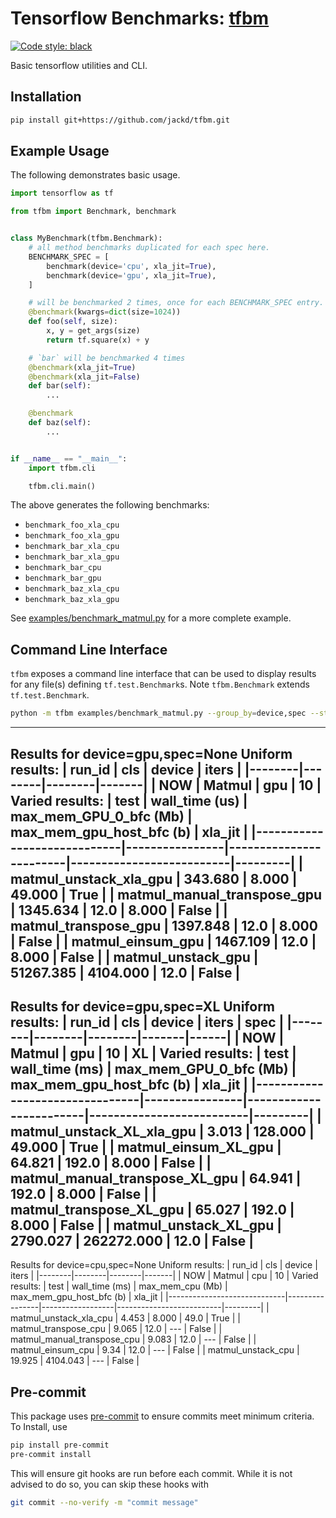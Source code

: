 # Tensorflow Benchmarks: [tfbm](https://github.com/jackd/tfbm)

[![Code style: black](https://img.shields.io/badge/code%20style-black-000000.svg)](https://github.com/psf/black)

Basic tensorflow utilities and CLI.

## Installation

```bash
pip install git+https://github.com/jackd/tfbm.git
```

## Example Usage

The following demonstrates basic usage.

```python
import tensorflow as tf

from tfbm import Benchmark, benchmark


class MyBenchmark(tfbm.Benchmark):
    # all method benchmarks duplicated for each spec here.
    BENCHMARK_SPEC = [
        benchmark(device='cpu', xla_jit=True),
        benchmark(device='gpu', xla_jit=True),
    ]

    # will be benchmarked 2 times, once for each BENCHMARK_SPEC entry.
    @benchmark(kwargs=dict(size=1024))
    def foo(self, size):
        x, y = get_args(size)
        return tf.square(x) + y

    # `bar` will be benchmarked 4 times
    @benchmark(xla_jit=True)
    @benchmark(xla_jit=False)
    def bar(self):
        ...

    @benchmark
    def baz(self):
        ...


if __name__ == "__main__":
    import tfbm.cli

    tfbm.cli.main()
```

The above generates the following benchmarks:

- `benchmark_foo_xla_cpu`
- `benchmark_foo_xla_gpu`
- `benchmark_bar_xla_cpu`
- `benchmark_bar_xla_gpu`
- `benchmark_bar_cpu`
- `benchmark_bar_gpu`
- `benchmark_baz_xla_cpu`
- `benchmark_baz_xla_gpu`

See [examples/benchmark_matmul.py](examples/benchmark_matmul.py) for a more complete example.

## Command Line Interface

`tfbm` exposes a command line interface that can be used to display results for any file(s) defining `tf.test.Benchmark`s. Note `tfbm.Benchmark` extends `tf.test.Benchmark`.

```bash
python -m tfbm examples/benchmark_matmul.py --group_by=device,spec --style=markdown
```

-----------------------------------------------------------------------------------
Results for device=gpu,spec=None
Uniform results:
| run_id |    cls | device | iters |
|--------|--------|--------|-------|
|    NOW | Matmul |    gpu |    10 |
Varied results:
|                        test | wall_time (us) | max_mem_GPU_0_bfc (Mb) | max_mem_gpu_host_bfc (b) | xla_jit |
|-----------------------------|----------------|------------------------|--------------------------|---------|
|      matmul_unstack_xla_gpu |        343.680 |                  8.000 |                   49.000 |    True |
| matmul_manual_transpose_gpu |       1345.634 |                   12.0 |                    8.000 |   False |
|        matmul_transpose_gpu |       1397.848 |                   12.0 |                    8.000 |   False |
|           matmul_einsum_gpu |       1467.109 |                   12.0 |                    8.000 |   False |
|          matmul_unstack_gpu |      51267.385 |               4104.000 |                     12.0 |   False |
-----------------------------------------------------------------------------------
Results for device=gpu,spec=XL
Uniform results:
| run_id |    cls | device | iters | spec |
|--------|--------|--------|-------|------|
|    NOW | Matmul |    gpu |    10 |   XL |
Varied results:
|                           test | wall_time (ms) | max_mem_GPU_0_bfc (Mb) | max_mem_gpu_host_bfc (b) | xla_jit |
|--------------------------------|----------------|------------------------|--------------------------|---------|
|      matmul_unstack_XL_xla_gpu |          3.013 |                128.000 |                   49.000 |    True |
|           matmul_einsum_XL_gpu |         64.821 |                  192.0 |                    8.000 |   False |
| matmul_manual_transpose_XL_gpu |         64.941 |                  192.0 |                    8.000 |   False |
|        matmul_transpose_XL_gpu |         65.027 |                  192.0 |                    8.000 |   False |
|          matmul_unstack_XL_gpu |       2790.027 |             262272.000 |                     12.0 |   False |
-----------------------------------------------------------------------------------
Results for device=cpu,spec=None
Uniform results:
| run_id |    cls | device | iters |
|--------|--------|--------|-------|
|    NOW | Matmul |    cpu |    10 |
Varied results:
|                        test | wall_time (ms) | max_mem_cpu (Mb) | max_mem_gpu_host_bfc (b) | xla_jit |
|-----------------------------|----------------|------------------|--------------------------|---------|
|      matmul_unstack_xla_cpu |          4.453 |            8.000 |                     49.0 |    True |
|        matmul_transpose_cpu |          9.065 |             12.0 |                      --- |   False |
| matmul_manual_transpose_cpu |          9.083 |             12.0 |                      --- |   False |
|           matmul_einsum_cpu |           9.34 |             12.0 |                      --- |   False |
|          matmul_unstack_cpu |         19.925 |         4104.043 |                      --- |   False |

## Pre-commit

This package uses [pre-commit](https://pre-commit.com/) to ensure commits meet minimum criteria. To Install, use

```bash
pip install pre-commit
pre-commit install
```

This will ensure git hooks are run before each commit. While it is not advised to do so, you can skip these hooks with

```bash
git commit --no-verify -m "commit message"
```
